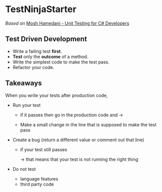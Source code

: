 # TestNinjaStarter

*Based on*
[Mosh Hamedani - Unit Testing for C# Developers](https://www.udemy.com/course/unit-testing-csharp/)

## Test Driven Development
- Write a failing test **first**.
- **Test** only the **outcome** of a method.
- Write the simplest code to make the test pass.
- Refactor your code.

## Takeaways
When you write your tests after production code,
- Run your test
    - if it passes then go in the production code and -><p>
    - Make a small change in the line that is supposed to make the test pass
- Create a bug (return a different value or comment out that line)
    - if your test still passes <p>
-> that means that your test is not running the right thing

- Do not test
    - language features
    - third party code


